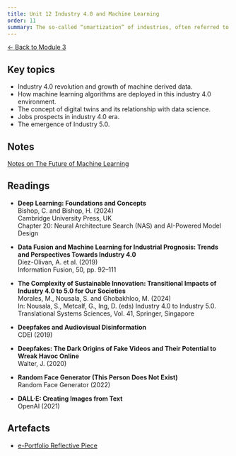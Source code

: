 ```yaml
---
title: Unit 12 Industry 4.0 and Machine Learning
order: 11
summary: The so-called “smartization” of industries, often referred to as Industry 4.0, represents a paradigm shift driven by artificial intelligence, automation, and machine learning. With the rapid advancement of AI and ML, we are moving towards a world where self-learning systems, efficient AI architectures, and edge computing are becoming the backbone of modern technological ecosystems. Machine learning is evolving beyond traditional supervised learning, with Self-Supervised Learning (SSL) unlocking AI’s ability to learn from unlabelled data, Edge AI enabling real-time decision-making on low-power devices, and Neural Architecture Search (NAS) automating deep learning model design. These future trends are shaping the next era of AI-powered solutions across healthcare, finance, autonomous systems, and smart cities. This week, we will explore these cutting-edge trends in machine learning and their impact on Industry 4.0 applications.
---
```


[← Back to Module 3](./)

## Key topics
- Industry 4.0 revolution and growth of machine derived data.
- How machine learning algorithms are deployed in this industry 4.0 environment.
- The concept of digital twins and its relationship with data science.
- Jobs prospects in industry 4.0 era.
- The emergence of Industry 5.0.

## Notes
[Notes on The Future of Machine Learning](../../artefacts/module-3/unit-12-notes.md)

## Readings
- **Deep Learning: Foundations and Concepts**  
  Bishop, C. and Bishop, H. (2024)  
  Cambridge University Press, UK  
  Chapter 20: Neural Architecture Search (NAS) and AI-Powered Model Design

- **Data Fusion and Machine Learning for Industrial Prognosis: Trends and Perspectives Towards Industry 4.0**  
  Diez-Olivan, A. et al. (2019)  
  Information Fusion, 50, pp. 92–111

- **The Complexity of Sustainable Innovation: Transitional Impacts of Industry 4.0 to 5.0 for Our Societies**  
  Morales, M., Nousala, S. and Ghobakhloo, M. (2024)  
  In: Nousala, S., Metcalf, G., Ing, D. (eds) Industry 4.0 to Industry 5.0.  
  Translational Systems Sciences, Vol. 41, Springer, Singapore

- **Deepfakes and Audiovisual Disinformation**  
  CDEI (2019)

- **Deepfakes: The Dark Origins of Fake Videos and Their Potential to Wreak Havoc Online**  
  Walter, J. (2020)

- **Random Face Generator (This Person Does Not Exist)**  
  Random Face Generator (2022)

- **DALL·E: Creating Images from Text**  
  OpenAI (2021)

## Artefacts
- [e-Portfolio Reflective Piece ](../../artefacts/module-3/unit-12-eportfolio-reflective.pdf)
